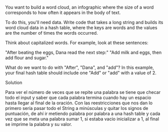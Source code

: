 You want to build a word cloud, an infographic where the size of a word corresponds to how often it appears in the body of text.

To do this, you'll need data. Write code that takes a long string and builds its word cloud data in a hash table, where the keys are words and the values are the number of times the words occurred.

Think about capitalized words. For example, look at these sentences:

"After beating the eggs, Dana read the next step:"
"Add milk and eggs, then add flour and sugar."

What do we want to do with "After", "Dana", and "add"? In this example, your final hash table should include one "Add" or "add" with a value of 2.


Solution

Para ver el número de veces que se repite una palabra se tiene que checar todo el input y saber que cada palabra termina cuando hay un espacio hasta llegar al final de la oración. Con las reestricciones que nos dan lo primero sería pasar todo el String a minúsculas y quitar los signos de puntuación, de ahí ir metiendo palabra por palabra a una hash table y cada vez que se meta una palabra sumar 1, si estaba vacio inicializar a 1, al final se imprime la palabra y su valor.

